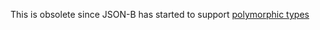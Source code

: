 This is obsolete since JSON-B has started to support [polymorphic types](https://jakarta.ee/specifications/jsonb/3.0/jakarta-jsonb-spec-3.0#polymorphic-types)
